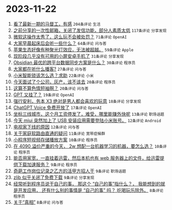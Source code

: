 # 2023-11-22

1. [看了最新一期的马督工，有感](https://www.v2ex.com/t/994017) `204条评论` `生活`
1. [之前分享的一次性邮箱，关闭了发信功能，部分人素质太低](https://www.v2ex.com/t/994021) `117条评论` `分享发现`
1. [微软这操作太秀了，这么玩不会被处罚？](https://www.v2ex.com/t/994031) `71条评论` `OpenAI`
1. [大家早晨起床后会听一些什么？](https://www.v2ex.com/t/994010) `64条评论` `问与答`
1. [苹果生态好像有种聚光灯效应，无法被超越。](https://www.v2ex.com/t/994045) `59条评论` `Apple`
1. [现阶段几乎没有可用的小屏安卓手机了](https://www.v2ex.com/t/994077) `31条评论` `分享发现`
1. [Obsidian 最优的跨平台数据同步方案是什么？](https://www.v2ex.com/t/994099) `30条评论` `程序员`
1. [大家都在听什么播客?](https://www.v2ex.com/t/994034) `27条评论` `问与答`
1. [小米智能锁该怎么选？求助](https://www.v2ex.com/t/994013) `22条评论` `小米`
1. [今天面试了个公司，灰产，该不该去](https://www.v2ex.com/t/994143) `20条评论` `程序员`
1. [这算不算色情短袖啊？](https://www.v2ex.com/t/994116) `20条评论` `问与答`
1. [GPT 又挂了？](https://www.v2ex.com/t/994007) `19条评论` `OpenAI`
1. [强行安利，务本 X3 绝对是男人都会喜欢的玩意](https://www.v2ex.com/t/994133) `18条评论` `分享发现`
1. [ChatGPT Voice 免费开放了](https://www.v2ex.com/t/994036) `17条评论` `OpenAI`
1. [坐标三线城市，这个月工资停发了，难受，哪里能赚外快呢](https://www.v2ex.com/t/994015) `13条评论` `职场话题`
1. [今天 miui 突然加上了 USB 安装应用需要登陆小米账号。](https://www.v2ex.com/t/994070) `12条评论` `Android`
1. [电视家下线的原因](https://www.v2ex.com/t/994060) `12条评论` `问与答`
1. [关于家庭软路由直通的疑问](https://www.v2ex.com/t/994071) `11条评论` `宽带症候群`
1. [小程序短视频存储播放方案](https://www.v2ex.com/t/994096) `10条评论` `程序员`
1. [在 4090 溢价严重的今天， 2w 想配一台机器学习的机器，要怎么选？](https://www.v2ex.com/t/994092) `10条评论` `程序员`
1. [能否用家宽，一直挂着迅雷，然后本机也有 web 服务器上的文件，给迅雷提供下载加速服务？](https://www.v2ex.com/t/994147) `9条评论` `程序员`
1. [奇葩工作岗位记录之乙方的活甲方招人干](https://www.v2ex.com/t/994113) `9条评论` `职场话题`
1. [zlib 似乎关闭了免费下载](https://www.v2ex.com/t/994076) `9条评论` `分享发现`
1. [经常听到程序员说干自己的事， 那这个 “自己的事”指什么？， 我能想到的就是开发应用， 还有什么别的事情是 “自己的事” 吗？ 吃喝玩乐除外。](https://www.v2ex.com/t/994128) `8条评论` `程序员`
1. [关于“真相”](https://www.v2ex.com/t/994052) `8条评论` `问与答`
